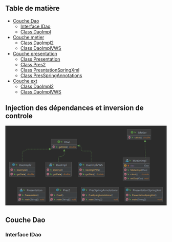 <h2>Table de matière</h2>
<ul>
    <li><a href="">Couche Dao</a> 
        <ul><li><a href="">Interface IDao</a></li>
        <li><a href="">Class DaoImpl</a></li></ul>
    </li>
   
<li><a href="">Couche metier</a>
        <ul><li><a href="">Class DaoImpl2</a></li>
        <li><a href="">Class DaoImplVWS</a></li></ul>
 </li>
<li><a href="">Couche presentation</a>
        <ul><li><a href="">Class Presentation</a></li>
        <li><a href="">Class Pres2</a></li>
        <li><a href="">Class PresntationSpringXml</a></li>
        <li><a href="">Class PresSpringAnnotations</a></li></ul>
    </li>
    <li><a href="">Couche ext</a>
        <ul><li><a href="">Class DaoImpl2</a></li>
        <li><a href="">Class DaoImplVWS</a></li></ul>
</li></ul>

<h2>Injection des dépendances et inversion de controle</h2>
<img src="captures/TP_IOC.png">
<h2>Couche Dao</h2>
<h3>Interface IDao</h3>
